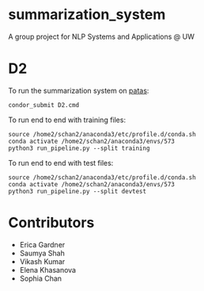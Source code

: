 # summarization_system
A group project for NLP Systems and Applications @ UW

# D2

To run the summarization system on [patas](https://wiki.ling.washington.edu/bin/view.cgi):
```
condor_submit D2.cmd
```

To run end to end with training files:
```
source /home2/schan2/anaconda3/etc/profile.d/conda.sh
conda activate /home2/schan2/anaconda3/envs/573
python3 run_pipeline.py --split training
```

To run end to end with test files:
```
source /home2/schan2/anaconda3/etc/profile.d/conda.sh
conda activate /home2/schan2/anaconda3/envs/573
python3 run_pipeline.py --split devtest 
```



# Contributors
* Erica Gardner 
* Saumya Shah 
* Vikash Kumar 
* Elena Khasanova
* Sophia Chan 

